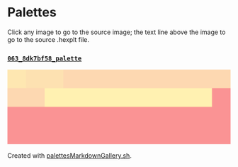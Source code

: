 # Palettes

Click any image to go to the source image; the text line above the image to go to the source .hexplt file.

### [`063_8dk7bf58_palette`](063_8dk7bf58_palette.hexplt)

[ ![063_8dk7bf58_palette.png](063_8dk7bf58_palette.png) ](063_8dk7bf58_palette.png)

Created with [palettesMarkdownGallery.sh](https://github.com/earthbound19/_ebDev/blob/master/scripts/imgAndVideo/palettesMarkdownGallery.sh).